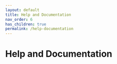 ```yaml
---
layout: default
title: Help and Documentation
nav_order: 6
has_children: true
permalink: /help-documentation
---
```


# Help and Documentation
